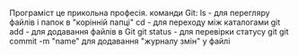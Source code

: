 Програміст це прикольна професія.
команди Git:
ls - для перегляру файлів і папок в "корінній папці"
cd - для переходу між каталогами
git add - для додавання файлів в Git
git status - для перевірки статусу git
git commit -m "name" для додавання "журналу змін" у файлі
